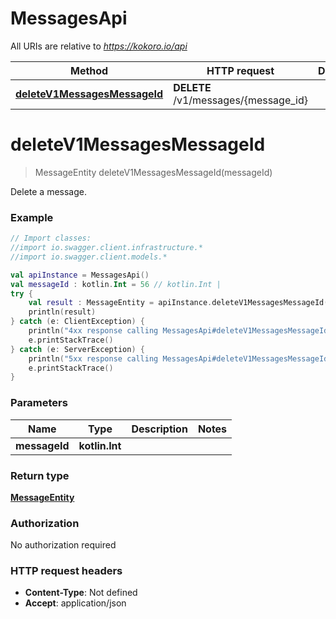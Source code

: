# MessagesApi

All URIs are relative to *https://kokoro.io/api*

Method | HTTP request | Description
------------- | ------------- | -------------
[**deleteV1MessagesMessageId**](MessagesApi.md#deleteV1MessagesMessageId) | **DELETE** /v1/messages/{message_id} | 


<a name="deleteV1MessagesMessageId"></a>
# **deleteV1MessagesMessageId**
> MessageEntity deleteV1MessagesMessageId(messageId)



Delete a message.

### Example
```kotlin
// Import classes:
//import io.swagger.client.infrastructure.*
//import io.swagger.client.models.*

val apiInstance = MessagesApi()
val messageId : kotlin.Int = 56 // kotlin.Int | 
try {
    val result : MessageEntity = apiInstance.deleteV1MessagesMessageId(messageId)
    println(result)
} catch (e: ClientException) {
    println("4xx response calling MessagesApi#deleteV1MessagesMessageId")
    e.printStackTrace()
} catch (e: ServerException) {
    println("5xx response calling MessagesApi#deleteV1MessagesMessageId")
    e.printStackTrace()
}
```

### Parameters

Name | Type | Description  | Notes
------------- | ------------- | ------------- | -------------
 **messageId** | **kotlin.Int**|  |

### Return type

[**MessageEntity**](MessageEntity.md)

### Authorization

No authorization required

### HTTP request headers

 - **Content-Type**: Not defined
 - **Accept**: application/json


